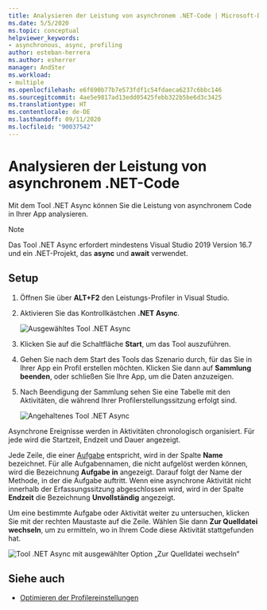 ```yaml
---
title: Analysieren der Leistung von asynchronem .NET-Code | Microsoft-Dokumentation
ms.date: 5/5/2020
ms.topic: conceptual
helpviewer_keywords:
- asynchronous, async, profiling
author: esteban-herrera
ms.author: esherrer
manager: AndSter
ms.workload:
- multiple
ms.openlocfilehash: e6f690b77b7e573fdf1c54fdaeca6237c6bbc146
ms.sourcegitcommit: 4ae5e9817ad13edd05425febb322b5be6d3c3425
ms.translationtype: HT
ms.contentlocale: de-DE
ms.lasthandoff: 09/11/2020
ms.locfileid: "90037542"
---
```

# <a name="analyze-performance-of-net-asynchronous-code"></a>Analysieren der Leistung von asynchronem .NET-Code

Mit dem Tool .NET Async können Sie die Leistung von asynchronem Code in Ihrer App analysieren.

> [!NOTE]
> Das Tool .NET Async erfordert mindestens Visual Studio 2019 Version 16.7 und ein .NET-Projekt, das **async** und **await** verwendet.

## <a name="setup"></a>Setup

1. Öffnen Sie über **ALT+F2** den Leistungs-Profiler in Visual Studio.

1. Aktivieren Sie das Kontrollkästchen **.NET Async**.

   ![Ausgewähltes Tool .NET Async](../profiling/media/async-tool-selected.png "Ausgewähltes Tool .NET Async")

1. Klicken Sie auf die Schaltfläche **Start**, um das Tool auszuführen.

1. Gehen Sie nach dem Start des Tools das Szenario durch, für das Sie in Ihrer App ein Profil erstellen möchten. Klicken Sie dann auf **Sammlung beenden**, oder schließen Sie Ihre App, um die Daten anzuzeigen.

1. Nach Beendigung der Sammlung sehen Sie eine Tabelle mit den Aktivitäten, die während Ihrer Profilerstellungssitzung erfolgt sind.

   ![Angehaltenes Tool .NET Async](../profiling/media/async-tool-opened.png "Angehaltenes Tool .NET Async")

Asynchrone Ereignisse werden in Aktivitäten chronologisch organisiert. Für jede wird die Startzeit, Endzeit und Dauer angezeigt.

Jede Zeile, die einer [Aufgabe](/dotnet/api/system.threading.tasks) entspricht, wird in der Spalte **Name** bezeichnet. Für alle Aufgabennamen, die nicht aufgelöst werden können, wird die Bezeichnung **Aufgabe in** angezeigt. Darauf folgt der Name der Methode, in der die Aufgabe auftritt. Wenn eine asynchrone Aktivität nicht innerhalb der Erfassungssitzung abgeschlossen wird, wird in der Spalte **Endzeit** die Bezeichnung **Unvollständig** angezeigt.

Um eine bestimmte Aufgabe oder Aktivität weiter zu untersuchen, klicken Sie mit der rechten Maustaste auf die Zeile. Wählen Sie dann **Zur Quelldatei wechseln**, um zu ermitteln, wo in Ihrem Code diese Aktivität stattgefunden hat.

![Tool .NET Async mit ausgewählter Option „Zur Quelldatei wechseln“](../profiling/media/async-tool-gotosource.png "Ausgewählte Option „Zur Quelldatei wechseln“")

## <a name="see-also"></a>Siehe auch

- [Optimieren der Profilereinstellungen](../profiling/optimize-profiler-settings.md)